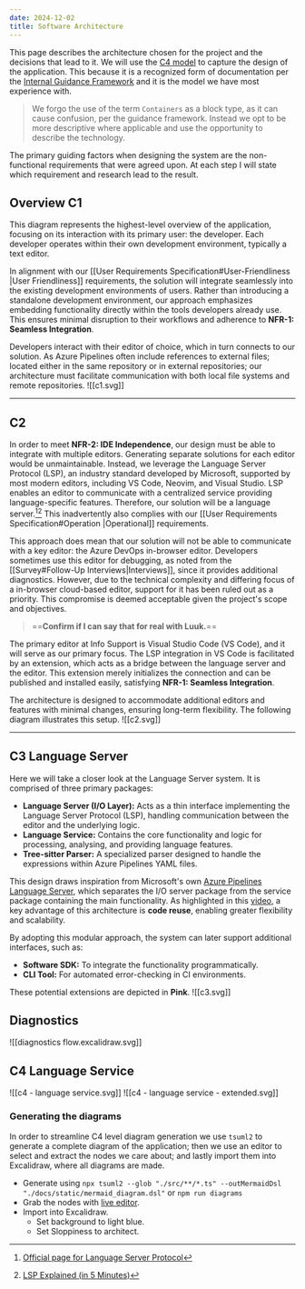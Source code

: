 ```yaml
---
date: 2024-12-02
title: Software Architecture
---
```

This page describes the architecture chosen for the project and the decisions that lead to it. We will use the [C4 model](https://c4model.com/) to capture the design of the application. This because it is a recognized form of documentation per the [Internal Guidance Framework](https://guidance.infosupport.com/03-architecture-guidance/51-architecture-definitions/architecture-building-blocks) and it is the model we have most experience with. 

> We forgo the use of the term `Containers` as a block type, as it can cause confusion, per the guidance framework. Instead we opt to be more descriptive where applicable and use the opportunity to describe the technology.

The primary guiding factors when designing the system are the non-functional requirements that were agreed upon. At each step I will state which requirement and research lead to the result.

## Overview C1
This diagram represents the highest-level overview of the application, focusing on its interaction with its primary user: the developer. Each developer operates within their own development environment, typically a text editor.

In alignment with our [[User Requirements Specification#User-Friendliness |User Friendliness]] requirements, the solution will integrate seamlessly into the existing development environments of users. Rather than introducing a standalone development environment, our approach emphasizes embedding functionality directly within the tools developers already use. This ensures minimal disruption to their workflows and adherence to **NFR-1: Seamless Integration**.

Developers interact with their editor of choice, which in turn connects to our solution. As Azure Pipelines often include references to external files; located either in the same repository or in external repositories; our architecture must facilitate communication with both local file systems and remote repositories.
![[c1.svg]]

---
## C2
In order to meet **NFR-2: IDE Independence**, our design must be able to integrate with multiple editors. Generating separate solutions for each editor would be unmaintainable. Instead, we leverage the Language Server Protocol (LSP), an industry standard developed by Microsoft, supported by most modern editors, including VS Code, Neovim, and Visual Studio. LSP enables an editor to communicate with a centralized service providing language-specific features. Therefore, our solution will be a language server.[^1][^2] This inadvertently also complies with our [[User Requirements Specification#Operation |Operational]] requirements. 

[^1]: [Official page for Language Server Protocol](https://microsoft.github.io/language-server-protocol/)
[^2]: [LSP Explained (in 5 Minutes)](https://www.youtube.com/watch?v=LaS32vctfOY)

This approach does mean that our solution will not be able to communicate with a key editor: the Azure DevOps in-browser editor. Developers sometimes use this editor for debugging, as noted from the [[Survey#Follow-Up Interviews|Interviews]], since it provides additional diagnostics. However, due to the technical complexity and differing focus of a in-browser cloud-based editor, support for it has been ruled out as a priority. This compromise is deemed acceptable given the project's scope and objectives.
> ==**Confirm if I can say that for real with Luuk.**==

The primary editor at Info Support is Visual Studio Code (VS Code), and it will serve as our primary focus. The LSP integration in VS Code is facilitated by an extension, which acts as a bridge between the language server and the editor. This extension merely initializes the connection and can be published and installed easily, satisfying **NFR-1: Seamless Integration**.

The architecture is designed to accommodate additional editors and features with minimal changes, ensuring long-term flexibility. The following diagram illustrates this setup.
![[c2.svg]]

---
## C3 Language Server
Here we will take a closer look at the Language Server system. It is comprised of three primary packages:

- **Language Server (I/O Layer):** Acts as a thin interface implementing the Language Server Protocol (LSP), handling communication between the editor and the underlying logic.
- **Language Service:** Contains the core functionality and logic for processing, analysing, and providing language features.
- **Tree-sitter Parser:** A specialized parser designed to handle the expressions within Azure Pipelines YAML files.

This design draws inspiration from Microsoft's own [Azure Pipelines Language Server](https://github.com/microsoft/azure-pipelines-language-server/tree/main?tab=readme-ov-file#developer-support), which separates the I/O server package from the service package containing the main functionality. As highlighted in this [video](https://youtu.be/p0Vlz66AFNw?feature=shared&t=187), a key advantage of this architecture is **code reuse**, enabling greater flexibility and scalability. 

By adopting this modular approach, the system can later support additional interfaces, such as:
- **Software SDK:** To integrate the functionality programmatically.
- **CLI Tool:** For automated error-checking in CI environments.

These potential extensions are depicted in **Pink**. 
![[c3.svg]]

## Diagnostics
![[diagnostics flow.excalidraw.svg]]
## C4 Language Service
![[c4 - language service.svg]]
![[c4 - language service - extended.svg]]
### Generating the diagrams
In order to streamline C4 level diagram generation we use `tsuml2` to generate a complete diagram of the application; then we use an editor to select and extract the nodes we care about; and lastly import them into Excalidraw, where all diagrams are made.

- Generate using `npx tsuml2 --glob "./src/**/*.ts" --outMermaidDsl  "./docs/static/mermaid_diagram.dsl"` or `npm run diagrams`
- Grab the nodes with [live editor](https://mermaid-js.github.io/mermaid-live-editor).
- Import into Excalidraw.
	- Set background to light blue.
	- Set Sloppiness to architect.